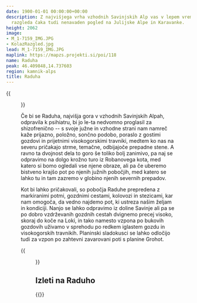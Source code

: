 ```yaml
---
date: 1900-01-01 00:00:00+00:00
description: Z najvišjega vrha vzhodnih Savinjskih Alp vas v lepem vremenu poleg čudovitega
  razgleda čaka tudi nenavaden pogled na Julijske Alpe in Karavanke.
height: 2062
image:
- M_1-7159_IMG.JPG
- KolazRazgled.jpg
lead: M_1-7159_IMG.JPG
maplink: https://mapzs.projekti.si/poi/118
name: Raduha
peak: 46.409848,14.737603
region: kamnik-alps
title: Raduha
---
```

{{<figure src="M_1-7159_IMG.JPG">}}

Če bi se Raduha, najvišja gora v vzhodnih Savinjskih Alpah, odpravila k psihiatru, bi jo le-ta nedvomno proglasil za shizofrenično -- s svoje južne in vzhodne strani nam namreč kaže prijazno, položno, sončno podobo, poraslo z gostimi gozdovi in prijetnimi visokogorskimi travniki, medtem ko nas na severu pričakajo strme, temačne, odbijajoče prepadne stene. A ravno ta dvojnost dela to goro še toliko bolj zanimivo, pa naj se odpravimo na dolgo krožno turo iz Robanovega kota, med katero si bomo ogledali vse njene obraze, ali pa če uberemo bistveno krajšo pot po njenih južnih pobočjih, med katero se lahko tu in tam zazremo v globino njenih severnih prepadov.

Kot bi lahko pričakovali, so pobočja Raduhe prepredena z markiranimi potmi, gozdnimi cestami, kolovozi in stezicami, kar nam omogoča, da vedno najdemo pot, ki ustreza našim željam in kondiciji. Nanjo se lahko odpravimo iz doline Savinje ali pa se po dobro vzdrževanih gozdnih cestah dvignemo precej visoko, skoraj do koče na Loki, in tako namesto vzpona po bukovih gozdovih uživamo v sprehodu po redkem iglastem gozdu in visokogorskih travnikih. Planinski sladokusci se lahko odločijo tudi za vzpon po zahtevni zavarovani poti s planine Grohot.

{{<figure src="KolazRazgled.jpg" caption="Razgled z vrha Raduhe" caption-position="bottom">}}

## Izleti na Raduho

{{<multipath-hike-list>}}
